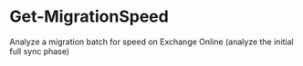 # Get-MigrationSpeed
Analyze a migration batch for speed on Exchange Online (analyze the initial full sync phase)
